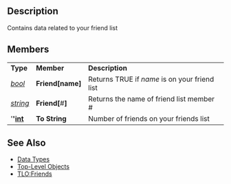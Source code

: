 ## Description

Contains data related to your friend list

## Members

|                                        |                        |                                               |
|----------------------------------------|------------------------|-----------------------------------------------|
| **Type**                               | **Member**             | **Description**                               |
| *[bool](datatype-bool.md)*     | **Friend\[**name**\]** | Returns TRUE if *name* is on your friend list |
| *[string](datatype-string.md)* | **Friend\[**#**\]**    | Returns the name of friend list member *#*    |
| '**'[int](datatype-int.md)**   | **To String**          | Number of friends on your friends list        |

## See Also

-   [Data Types](data-types.md)
-   [Top-Level Objects](../top-level-objects/top-level-objects.md)
-   [TLO:Friends](../top-level-objects/tlo-friends.md)


